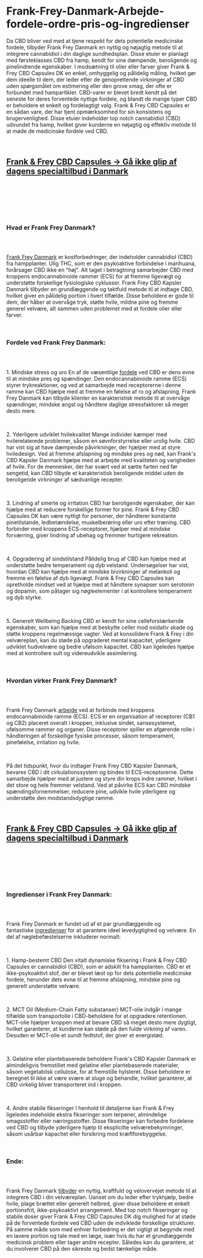 # Frank-Frey-Danmark-Arbejde-fordele-ordre-pris-og-ingredienser
<p>Da CBD bliver ved med at tjene respekt for dets potentielle medicinske fordele, tilbyder Frank Frey Danmark en nyttig og n&oslash;jagtig metode til at integrere cannabidiol i din daglige sundhedsplan. Disse etuier er planlagt med f&oslash;rsteklasses CBD fra hamp, kendt for sine d&aelig;mpende, beroligende og pinelindrende egenskaber. I mods&aelig;tning til olier eller farver giver Frank &amp; Frey CBD Capsules DK en enkel, omhyggelig og p&aring;lidelig m&aring;ling, hvilket g&oslash;r dem ideelle til dem, der leder efter de genoprettende virkninger af CBD uden sp&oslash;rgsm&aring;let om estimering eller den grove smag, der ofte er forbundet med hampartikler. CBD-varer er blevet bredt kendt p&aring; det seneste for deres forventede nyttige fordele, og blandt de mange typer CBD er beholdere et enkelt og fordelagtigt valg. Frank &amp; Frey CBD Capsules er en s&aring;dan vare, der har tjent opm&aelig;rksomhed for sin konsistens og brugervenlighed. Disse etuier indeholder top notch cannabidiol (CBD) udvundet fra hamp, hvilket giver kunderne en n&oslash;jagtig og effektiv metode til at m&oslash;de de medicinske fordele ved CBD.</p>
<p>&nbsp;</p>
<h2><a href="https://naturesgardencbd.dk/recommends/frankfrey/"><strong>Frank &amp; Frey CBD Capsules -&gt; G&aring; ikke glip af dagens specialtilbud i Danmark</strong></a></h2>
<h2>&nbsp;</h2>
<p><a href="https://naturesgardencbd.dk/recommends/frankfrey/"><img src="https://storage.penzu.com/g/UGWkS6oLSqNZs38n" alt="" /></a></p>
<p>&nbsp;</p>
<h3><strong>Hvad er Frank Frey Danmark?</strong></h3>
<h3>&nbsp;</h3>
<p><a href="https://frankfreycbd.dk/">Frank Frey Danmark</a>&nbsp;er kostforbedringer, der indeholder cannabidiol (CBD) fra hampplanter. Ulig THC, som er den psykoaktive forbindelse i marihuana, for&aring;rsager CBD ikke en "h&oslash;j". Alt taget i betragtning samarbejder CBD med kroppens endocannabinoide rammer (ECS) for at fremme ligev&aelig;gt og underst&oslash;tte forskellige fysiologiske cyklusser. Frank Frey CBD Kapsler Danmark tilbyder en grundl&aelig;ggende og taktfuld metode til at indtage CBD, hvilket giver en p&aring;lidelig portion i hvert tilf&aelig;lde. Disse beholdere er gode til dem, der h&aring;ber at overv&aring;ge tryk, st&oslash;tte hvile, mildne pine og fremme generel velv&aelig;re, alt sammen uden problemet med at fordele olier eller farver.</p>
<p>&nbsp;</p>
<h3><strong>Fordele ved Frank Frey Danmark:</strong></h3>
<h3>&nbsp;</h3>
<p>1. Mindske stress og uro En af de v&aelig;sentlige&nbsp;<a href="https://naturesgardencbd.dk/frank-frey-cbd/">fordele</a>&nbsp;ved CBD er dens evne til at mindske pres og sp&aelig;ndinger. Den endocannabinoide ramme (ECS) styrer trykreaktioner, og ved at samarbejde med receptorerne i denne ramme kan CBD hj&aelig;lpe med at fremme en f&oslash;lelse af ro og afslapning. Frank Frey Danmark kan tilbyde klienter en karakteristisk metode til at overv&aring;ge sp&aelig;ndinger, mindske angst og h&aring;ndtere daglige stressfaktorer s&aring; meget desto mere.</p>
<p>&nbsp;</p>
<p>2. Yderligere udviklet hvilekvalitet Mange individer k&aelig;mper med hvilerelaterede problemer, s&aring;som en s&oslash;vnforstyrrelse eller urolig hvile. CBD har vist sig at have d&aelig;mpende p&aring;virkninger, der hj&aelig;lper med at styre hviledesign. Ved at fremme afslapning og mindske pres og n&oslash;d, kan Frank's CBD Kapsler Danmark hj&aelig;lpe med at arbejde med kvaliteten og varigheden af hvile. For de mennesker, der har sv&aelig;rt ved at s&aelig;tte farten ned f&oslash;r sengetid, kan CBD tilbyde et karakteristisk beroligende middel uden de beroligende virkninger af s&aelig;dvanlige recepter.</p>
<p>&nbsp;</p>
<p>3. Lindring af smerte og irritation CBD har beroligende egenskaber, der kan hj&aelig;lpe med at reducere forskellige former for pine. Frank &amp; Frey CBD Capsules DK kan v&aelig;re nyttigt for personer, der h&aring;ndterer konstante pinetilstande, ledbet&aelig;ndelse, muskelber&oslash;ring eller uro efter tr&aelig;ning. CBD forbinder med kroppens ECS-receptorer, hj&aelig;lper med at mindske forv&aelig;rring, giver lindring af ubehag og fremmer hurtigere rekreation.</p>
<p>&nbsp;</p>
<p>4. Opgradering af sindstilstand P&aring;lidelig brug af CBD kan hj&aelig;lpe med at underst&oslash;tte bedre temperament og dyb velstand. Unders&oslash;gelser har vist, hvordan CBD kan hj&aelig;lpe med at mindske bivirkninger af melankoli og fremme en f&oslash;lelse af dyb ligev&aelig;gt. Frank &amp; Frey CBD Capsules kan opretholde mindset ved at hj&aelig;lpe med at h&aring;ndtere synapser som serotonin og dopamin, som p&aring;tager sig n&oslash;gleelementer i at kontrollere temperament og dyb styrke.</p>
<p>&nbsp;</p>
<p>5. Generelt Wellbeing Backing CBD er kendt for sine celleforst&aelig;rkende egenskaber, som kan hj&aelig;lpe med at beskytte celler mod oxidativ skade og st&oslash;tte kroppens regelm&aelig;ssige vagter. Ved at konsolidere Frank &amp; Frey i din velv&aelig;replan, kan du st&oslash;de p&aring; opgraderet mental kapacitet, yderligere udviklet hudvelv&aelig;re og bedre uf&oslash;lsom kapacitet. CBD kan ligeledes hj&aelig;lpe med at kontrollere sult og videreudvikle assimilering.</p>
<p>&nbsp;</p>
<h3><strong>Hvordan virker Frank Frey Danmark?</strong></h3>
<h3>&nbsp;</h3>
<p>Frank Frey Danmark&nbsp;<a href="https://naturesgardencbd.dk/">arbejde</a>&nbsp;ved at forbinde med kroppens endocannabinoide ramme (ECS). ECS er en organisation af receptorer (CB1 og CB2) placeret overalt i kroppen, inklusive sindet, sansesystemet, uf&oslash;lsomme rammer og organer. Disse receptorer spiller en afg&oslash;rende rolle i h&aring;ndteringen af forskellige fysiske processer, s&aring;som temperament, pinef&oslash;lelse, irritation og hvile.</p>
<p>&nbsp;</p>
<p>P&aring; det tidspunkt, hvor du indtager Frank Frey CBD Kapsler Danmark, bevares CBD i dit cirkulationssystem og bindes til ECS-receptorerne. Dette samarbejde hj&aelig;lper med at justere og styre din krops indre rammer, hvilket i det store og hele fremmer velstand. Ved at p&aring;virke ECS kan CBD mindske sp&aelig;ndingsfornemmelser, reducere pine, udvikle hvile yderligere og underst&oslash;tte den modstandsdygtige ramme.</p>
<p>&nbsp;</p>
<h2><a href="https://naturesgardencbd.dk/recommends/frankfrey/"><strong>Frank &amp; Frey CBD Capsules -&gt; G&aring; ikke glip af dagens specialtilbud i Danmark</strong></a></h2>
<h2>&nbsp;</h2>
<p><a href="https://naturesgardencbd.dk/recommends/frankfrey/"><img src="https://storage.penzu.com/g/ZJiwcTvE3FY32P6U" alt="" /></a></p>
<p>&nbsp;</p>
<h3><strong>Ingredienser i Frank Frey Danmark:</strong></h3>
<h3>&nbsp;</h3>
<p>Frank Frey Danmark er fundet ud af et par grundl&aelig;ggende og fantastiske&nbsp;<a href="https://manhoodplus.dk/">ingredienser</a>&nbsp;for at garantere ideel levedygtighed og velv&aelig;re. En del af n&oslash;glebef&aelig;stelserne inkluderer normalt:</p>
<p>&nbsp;</p>
<p>1. Hamp-bestemt CBD Den vitalt dynamiske fiksering i Frank &amp; Frey CBD Capsules er cannabidiol (CBD), som er adskilt fra hampplanten. CBD er et ikke-psykoaktivt stof, der er blevet l&aelig;st op for dets potentielle medicinske fordele, herunder dets evne til at fremme afslapning, mindske pine og generelt underst&oslash;tte velv&aelig;re.</p>
<p>&nbsp;</p>
<p>2. MCT Oil (Medium-Chain Fatty substanser) MCT-olie indg&aring;r i mange tilf&aelig;lde som transportolie i CBD-beholdere for at opgradere retentionen. MCT-olie hj&aelig;lper kroppen med at bevare CBD s&aring; meget desto mere dygtigt, hvilket garanterer, at kunderne kan st&oslash;de p&aring; den fulde virkning af varen. Desuden er MCT-olie et sundt fedtstof, der giver et energist&oslash;d.</p>
<p>&nbsp;</p>
<p>3. Gelatine eller plantebaserede beholdere Frank's CBD Kapsler Danmark er almindeligvis fremstillet med gelatine eller plantebaserede materialer, s&aring;som vegetabilsk cellulose, for at fremstille hylsteret. Disse beholdere er beregnet til ikke at v&aelig;re sv&aelig;re at sluge og behandle, hvilket garanterer, at CBD virkelig bliver transporteret ind i kroppen.</p>
<p>&nbsp;</p>
<p>4. Andre stabile fikseringer I henhold til detaljerne kan Frank &amp; Frey ligeledes indeholde ekstra fikseringer som terpener, almindelige smagsstoffer eller n&aelig;ringsstoffer. Disse fikseringer kan forbedre fordelene ved CBD og tilbyde yderligere hj&aelig;lp til eksplicitte velv&aelig;rebekymringer, s&aring;som us&aring;rbar kapacitet eller forsikring mod kr&aelig;ftforebyggelse.</p>
<p>&nbsp;</p>
<h3><strong>Ende:</strong></h3>
<h3>&nbsp;</h3>
<p>Frank Frey Danmark&nbsp;<a href="https://nexagentesto.dk/">tilbyder</a>&nbsp;en nyttig, kraftfuld og velovervejet metode til at integrere CBD i din velv&aelig;replan. Uanset om du leder efter trykhj&aelig;lp, bedre hvile, plage br&aelig;ttet eller generelt helbred, giver disse beholdere et enkelt portionsfrit, ikke-psykoaktivt arrangement. Med top notch fikseringer og stabile doser giver Frank &amp; Frey CBD Capsules DK dig mulighed for at st&oslash;de p&aring; de forventede fordele ved CBD uden de indviklede forskellige strukturer. P&aring; samme m&aring;de som med enhver forbedring er det vigtigt at begynde med en lavere portion og tale med en l&aelig;ge, is&aelig;r hvis du har et grundl&aelig;ggende medicinsk problem eller tager andre recepter. S&aring;ledes kan du garantere, at du involverer CBD p&aring; den sikreste og bedst t&aelig;nkelige m&aring;de.</p>
